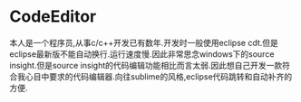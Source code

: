 # CodeEditor
本人是一个程序员,从事c/c++开发已有数年.开发时一般使用eclipse cdt.但是eclipse最新版不能自动换行.运行速度慢.因此非常思念windows下的source insight.但是source insight的代码编辑功能相比而言太弱.因此想自己开发一款符合我心目中要求的代码编辑器.向往sublime的风格,eclipse代码跳转和自动补齐的方便.
